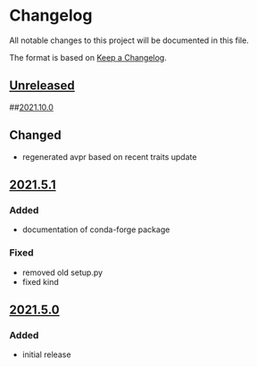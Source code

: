 # Changelog
All notable changes to this project will be documented in this file.

The format is based on [Keep a Changelog](https://keepachangelog.com/).

## [Unreleased]

##[2021.10.0]

## Changed
- regenerated avpr based on recent traits update

## [2021.5.1]

### Added
- documentation of conda-forge package

### Fixed
- removed old setup.py
- fixed kind

## [2021.5.0]

### Added
- initial release

[Unreleased]: https://gitlab.com/yaq/yaqd-edaq/-/compare/v2021.10.0...master
[2021.10.0]: https://gitlab.com/yaq/yaqd-edaq/-/compare/v2021.5.1...v2021.10.0
[2021.5.1]: https://gitlab.com/yaq/yaqd-edaq/-/compare/v2021.5.0...v2021.5.1
[2021.5.0]: https://gitlab.com/yaq/yaqd-edaq/-/tags/v2021.5.0
